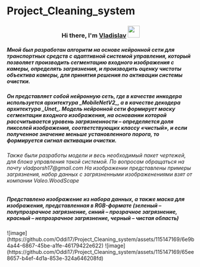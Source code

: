 
# Project_Cleaning_system
<h3 align="center">Hi there, I'm <a href="https://vladporsh17@gmail.com/" target="_blank">Vladislav</a> 
<img src="https://github.com/blackcater/blackcater/raw/main/images/Hi.gif" height="32"/></h3>
<h5> Мной был разработан алгоритм на основе нейронной сети для транспортных средств с адаптивной системой управления, который позволяет производить сегментацию входного изображения с камеры, определять загрязнения, и производить оценку чистоты объектива камеры, для принятия решения по активации системы очистки.</h5>
<h5>Он представляет собой нейронную сеть, где в качестве инкодера используется архитектура _MobileNetV2_, а в качестве декодера архитектура _Unet_.
Модель нейронной сети формирует маску сегментации входного изображения, на основании которой рассчитывается уровень загрязненности – определяется доля пикселей изображения, соответствующих классу «чистый», и если полученное значение меньше установленного порога, то формируется сигнал активации очистки.</h5>
<h6> Также были разработы модели и весь необходимый пакет чертежей, для блока управления такой системой. По вопросам обращаться на почту vladporsh17@gmail.com
На изображении представлены примеры загрязнения, набор данных с загрязненными изображенениями взят от компании Valeo.WoodScape</h6>
<h5>Представлено изображение из набора данных, а также маска для изображения, представленная в RGB-формате (зеленый – полупрозрачное загрязнение, синий – прозрачное загрязнение, красный – непрозрачное загрязнение, черный – чистая область)</h5>
![image](https://github.com/Oddi17/Project_Cleaning_system/assets/115147169/6e9b4a44-6867-45be-a1fe-46179422e622) ![image](https://github.com/Oddi17/Project_Cleaning_system/assets/115147169/65ee8657-b4ef-4d1a-853e-324a646208fd)

